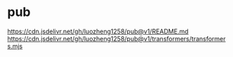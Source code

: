 # pub

https://cdn.jsdelivr.net/gh/luozheng1258/pub@v1/README.md
https://cdn.jsdelivr.net/gh/luozheng1258/pub@v1/transformers/transformers.mjs




